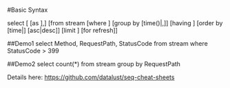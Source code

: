 #Basic Syntax

select [<column> [as <label>],]
[from stream
  [where <predicate>]
  [group by [time(<d>)|<grouping>,]]
  [having <predicate>]
  [order by [time|<label>] [asc|desc]]
  [limit <n>]
  [for refresh]]

##Demo1
select Method, RequestPath, StatusCode
from stream
where StatusCode > 399

##Demo2
select count(*)
from stream
group by RequestPath

Details here: https://github.com/datalust/seq-cheat-sheets
